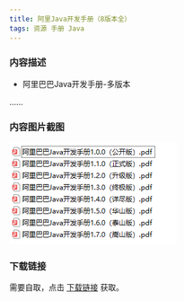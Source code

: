 ```yaml
---
title: 阿里Java开发手册（8版本全）
tags: 资源 手册 Java
---
```



### 内容描述

- 阿里巴巴Java开发手册-多版本

......


### 内容图片截图

<img class="image image--xl" src="/assets/resource/docs/2021-01-07-res-dev-docs.png"/>



### 下载链接

需要自取，点击 [下载链接](https://pan.baidu.com/s/12RSVG2-xAa8MVYfBHK2VTA?pwd=hmht) 获取。


<br/>

<br/>

